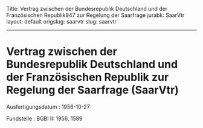 Title: Vertrag zwischen der Bundesrepublik Deutschland und der Französischen Republik947
  zur Regelung der Saarfrage
jurabk: SaarVtr
layout: default
origslug: saarvtr
slug: saarvtr

---

# Vertrag zwischen der Bundesrepublik Deutschland und der Französischen Republik zur Regelung der Saarfrage (SaarVtr)

Ausfertigungsdatum
:   1956-10-27

Fundstelle
:   BGBl II: 1956, 1589

